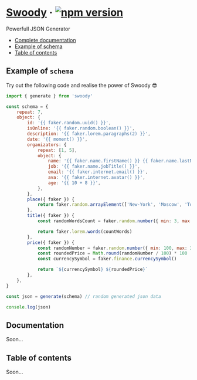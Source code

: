 # [Swoody](https://github.com/tobira-shoe/swoody) &middot; [![npm version](https://img.shields.io/npm/v/swoody.svg?style=flat)](https://www.npmjs.com/package/swoody)

<!-- [![GitHub license](https://img.shields.io/badge/license-MIT-blue.svg)](https://github.com/facebook/react/blob/master/LICENSE) -->

Powerfull JSON Generator

-   [Complete documentation](#documentation)
-   [Example of schema](#example-of-schema)
-   [Table of contents](#table-of-contents)

## Example of `schema`

Try out the following code and realise the power of Swoody 😎

```js
import { generate } from 'swoody'

const schema = {
    repeat: 7,
    object: {
        id: '{{ faker.random.uuid() }}',
        isOnline: '{{ faker.random.boolean() }}',
        description: '{{ faker.lorem.paragraphs(2) }}',
        date: '{{ moment() }}',
        organizators: {
            repeat: [1, 5],
            object: {
                name: '{{ faker.name.firstName() }} {{ faker.name.lastName() }}',
                job: '{{ faker.name.jobTitle() }}',
                email: '{{ faker.internet.email() }}',
                ava: '{{ faker.internet.avatar() }}',
                age: '{{ 10 + 8 }}',
            },
        },
        place({ faker }) {
            return faker.random.arrayElement(['New-York', 'Moscow', 'Tokyo'])
        },
        title({ faker }) {
            const randomWordsCount = faker.random.number({ min: 3, max: 12 })

            return faker.lorem.words(countWords)
        },
        price({ faker }) {
            const randomNumber = faker.random.number({ min: 100, max: 3000 })
            const roundedPrice = Math.round(randomNumber / 100) * 100
            const currencySymbol = faker.finance.currencySymbol()

            return `${currencySymbol} ${roundedPrice}`
        },
    },
}

const json = generate(schema) // random generated json data

console.log(json)
```

## Documentation

Soon...

## Table of contents

Soon...
